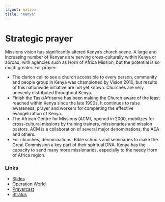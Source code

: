 ```yaml
---
layout: nation
title: "Kenya"
---
```


# Strategic prayer

Missions vision has significantly altered Kenya’s church scene. A large and increasing number of Kenyans are serving cross-culturally within Kenya or abroad, with agencies such as Horn of Africa Mission, but the potential is so much greater. For prayer:

- The clarion call to see a church accessible to every person, community and people group in Kenya was championed by Vision 2010, but results of this nationwide initiative are not yet known. Churches are very unevenly distributed throughout Kenya.
- Finish the Task/Afriserve has been making the Church aware of the least reached within Kenya since the late 1990s. It continues to raise awareness, prayer and workers for completing the effective evangelization of Kenya.
- The African Centre for Missions (ACM), opened in 2000, mobilizes for cross-cultural missions by training trainers, missionaries and mission pastors. ACM is a collaboration of several major denominations, the AEA and others.
- For churches, denominations, Bible schools and seminaries to make the Great Commission a key part of their spiritual DNA. Kenya has the capacity to send many more missionaries, especially to the needy Horn of Africa region.

### Links

- [Slides](http://kyk.kiekies.net/?src=https://ccwaterkloof.github.io/prayer/slides/kenya.md)
- [Operation World](https://operationworld.org/locations/kenya/)
- [Prayercast](https://prayercast.com/kenya.html)
- [Stratus](https://globe.stratus.earth/country-explorer/KEN)
